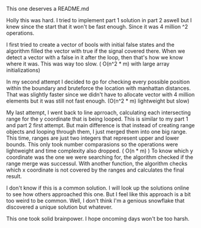 This one deserves a README.md

Holly this was hard. I tried to implement part 1 solution in part 2 aswell but I knew since the start that it won't be fast enough. Since it was 4 million ^2 operations.

I first tried to create a vector of bools with initial false states and the algorithm filled the vector with true if the signal covered there. When we detect a vector with a false in it after the loop, then that's how we know where it was. This was way too slow. ( O(n^2 * m) with large array initializations)

In my second attempt I decided to go for checking every possible position within the boundary and bruteforce the location with manhattan distances. That was slightly faster since we didn't have to allocate vector with 4 million elements but it was still not fast enough. (O(n^2 * m) lightweight but slow)

My last attempt, I went back to line aprroach, calculating each intersecting range for the y coordinate that is being looped. This is similar to my part 1 and part 2 first attempt. But main difference is that instead of creating range objects and looping through them, I just merged them into one big range. This time, ranges are just two integers that represent upper and lower bounds. This only took number comparasions so the operations were lightweight and time complexity also dropped. ( O(n * m) )
To know which y coordinate was the one we were searching for, the algorithm checked if the range merge was successul. With another function, the algorithm checks which x coordinate is not covered by the ranges and calculates the final result.

I don't know if this is a common solution. I will look up the solutions online to see how others approached this one. But I feel like this approach is a bit too weird to be common. Well, I don't think I'm a genious snowflake that discovered a unique solution but whatever.

This one took solid brainpower. I hope oncoming days won't be too harsh.
